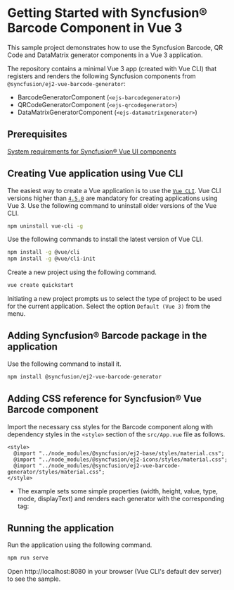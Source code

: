 # Getting Started with Syncfusion® Barcode Component in Vue 3

This sample project demonstrates how to use the Syncfusion Barcode, QR Code and DataMatrix generator components in a Vue 3 application.

The repository contains a minimal Vue 3 app (created with Vue CLI) that registers and renders the following Syncfusion components from `@syncfusion/ej2-vue-barcode-generator`:

- BarcodeGeneratorComponent (`<ejs-barcodegenerator>`)
- QRCodeGeneratorComponent (`<ejs-qrcodegenerator>`)
- DataMatrixGeneratorComponent (`<ejs-datamatrixgenerator>`)

## Prerequisites

[System requirements for Syncfusion® Vue UI components](https://ej2.syncfusion.com/vue/documentation/system-requirements/)

## Creating Vue application using Vue CLI

The easiest way to create a Vue application is to use the [`Vue CLI`](https://github.com/vuejs/vue-cli). Vue CLI versions higher than [`4.5.0`](https://v3.vuejs.org/guide/migration/introduction.html#vue-cli) are mandatory for creating applications using Vue 3. Use the following command to uninstall older versions of the Vue CLI.

```bash
npm uninstall vue-cli -g
```

Use the following commands to install the latest version of Vue CLI.

```bash
npm install -g @vue/cli
npm install -g @vue/cli-init
```

Create a new project using the following command.

```bash
vue create quickstart

```

Initiating a new project prompts us to select the type of project to be used for the current application. Select the option `Default (Vue 3)` from the menu.


## Adding Syncfusion® Barcode package in the application

Use the following command to install it.

```bash
npm install @syncfusion/ej2-vue-barcode-generator
```

## Adding CSS reference for Syncfusion® Vue Barcode component

Import the necessary css styles for the Barcode component along with dependency styles in the `<style>` section of the `src/App.vue` file as follows.

```
<style>
  @import "../node_modules/@syncfusion/ej2-base/styles/material.css";
  @import "../node_modules/@syncfusion/ej2-icons/styles/material.css";
  @import "../node_modules/@syncfusion/ej2-vue-barcode-generator/styles/material.css";
</style>
```

- The example sets some simple properties (width, height, value, type, mode, displayText) and renders each generator with the corresponding tag:

## Running the application

Run the application using the following command.

```bash
npm run serve
```

Open http://localhost:8080 in your browser (Vue CLI's default dev server) to see the sample.

